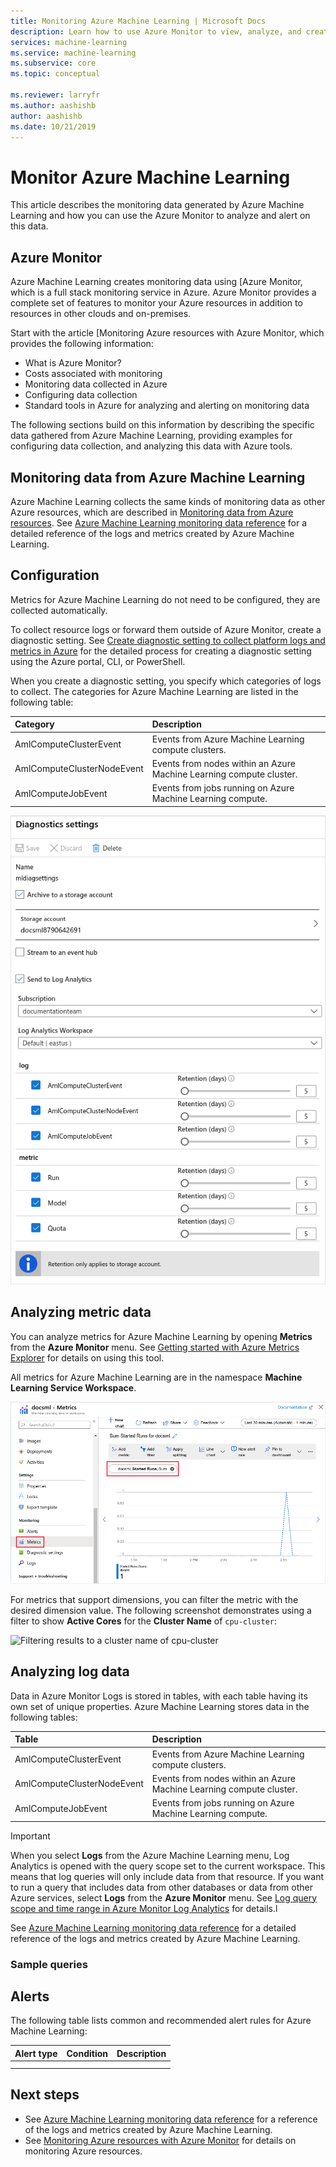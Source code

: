 ```yaml
---
title: Monitoring Azure Machine Learning | Microsoft Docs
description: Learn how to use Azure Monitor to view, analyze, and create alerts on metrics from Azure Machine Learning.
services: machine-learning
ms.service: machine-learning
ms.subservice: core
ms.topic: conceptual

ms.reviewer: larryfr
ms.author: aashishb
author: aashishb
ms.date: 10/21/2019
---
```


# Monitor Azure Machine Learning

This article describes the monitoring data generated by Azure Machine Learning and how you can use the Azure Monitor to analyze and alert on this data.

## Azure Monitor

Azure Machine Learning creates monitoring data using [Azure Monitor, which is a full stack monitoring service in Azure. Azure Monitor provides a complete set of features to monitor your Azure resources in addition to resources in other clouds and on-premises.

Start with the article [Monitoring Azure resources with Azure Monitor, which provides the following information:

- What is Azure Monitor?
- Costs associated with monitoring
- Monitoring data collected in Azure
- Configuring data collection
- Standard tools in Azure for analyzing and alerting on monitoring data

The following sections build on this information by describing the specific data gathered from Azure Machine Learning, providing examples for configuring data collection, and analyzing this data with Azure tools.

## Monitoring data from Azure Machine Learning

Azure Machine Learning collects the same kinds of monitoring data as other Azure resources, which are described in [Monitoring data from Azure resources](/azure/azure-monitor/insights/monitor-azure-resource#monitoring-data-from-Azure-resources). See [Azure Machine Learning monitoring data reference](monitor-resource-reference.md) for a detailed reference of the logs and metrics created by Azure Machine Learning.

## Configuration

Metrics for Azure Machine Learning do not need to be configured, they are collected automatically.

To collect resource logs or forward them outside of Azure Monitor, create a diagnostic setting. See [Create diagnostic setting to collect platform logs and metrics in Azure](/azure/azure-monitor/platform/diagnostic-settings) for the detailed process for creating a diagnostic setting using the Azure portal, CLI, or PowerShell.

When you create a diagnostic setting, you specify which categories of logs to collect. The categories for Azure Machine Learning are listed in the following table:

| Category | Description |
|:---|:---|
| AmlComputeClusterEvent | Events from Azure Machine Learning compute clusters. |
| AmlComputeClusterNodeEvent | Events from nodes within an Azure Machine Learning compute cluster. |
| AmlComputeJobEvent | Events from jobs running on Azure Machine Learning compute. |

![Diagnostics settings entry](./media/monitor-azure-machine-learning/diagnostics-settings.png)

## Analyzing metric data

You can analyze metrics for Azure Machine Learning by opening **Metrics** from the **Azure Monitor** menu. See [Getting started with Azure Metrics Explorer](/azure/azure-monitor/platform/metrics-getting-started) for details on using this tool.

All metrics for Azure Machine Learning are in the namespace **Machine Learning Service Workspace**.

![Metrics Explorer with Machine Learning Service Workspace selected](media/monitor-azure-machine-learning/metrics.png)

For metrics that support dimensions, you can filter the metric with the desired dimension value. The following screenshot demonstrates using a filter to show **Active Cores** for the **Cluster Name** of `cpu-cluster`:

![Filtering results to a cluster name of cpu-cluster](tbd)

## Analyzing log data

Data in Azure Monitor Logs is stored in tables, with each table having its own set of unique properties. Azure Machine Learning stores data in the following tables:

| Table | Description |
|:---|:---|
| AmlComputeClusterEvent | Events from Azure Machine Learning compute clusters. |
| AmlComputeClusterNodeEvent | Events from nodes within an Azure Machine Learning compute cluster. |
| AmlComputeJobEvent | Events from jobs running on Azure Machine Learning compute. |

> [!IMPORTANT]
> When you select **Logs** from the Azure Machine Learning menu, Log Analytics is opened with the query scope set to the current workspace. This means that log queries will only include data from that resource. If you want to run a query that includes data from other databases or data from other Azure services, select **Logs** from the **Azure Monitor** menu. See [Log query scope and time range in Azure Monitor Log Analytics](/azure/azure-monitor/log-query/scope/) for details.l

See [Azure Machine Learning monitoring data reference](monitor-resource-reference.md) for a detailed reference of the logs and metrics created by Azure Machine Learning.

### Sample queries

## Alerts

The following table lists common and recommended alert rules for Azure Machine Learning:

| Alert type | Condition | Description |
|:---|:---|:---|
| | | |
| | | |

## Next steps

- See [Azure Machine Learning monitoring data reference](monitor-resource-reference.md) for a reference of the logs and metrics created by Azure Machine Learning.
- See [Monitoring Azure resources with Azure Monitor](/azure/azure-monitor/insights/monitor-azure-resource) for details on monitoring Azure resources.
